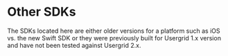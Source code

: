 # Other SDKs

The SDKs located here are either older versions for a platform such as iOS vs. the new Swift SDK
or they were previously built for Usergrid 1.x version and have not been tested against 
Usergrid 2.x.